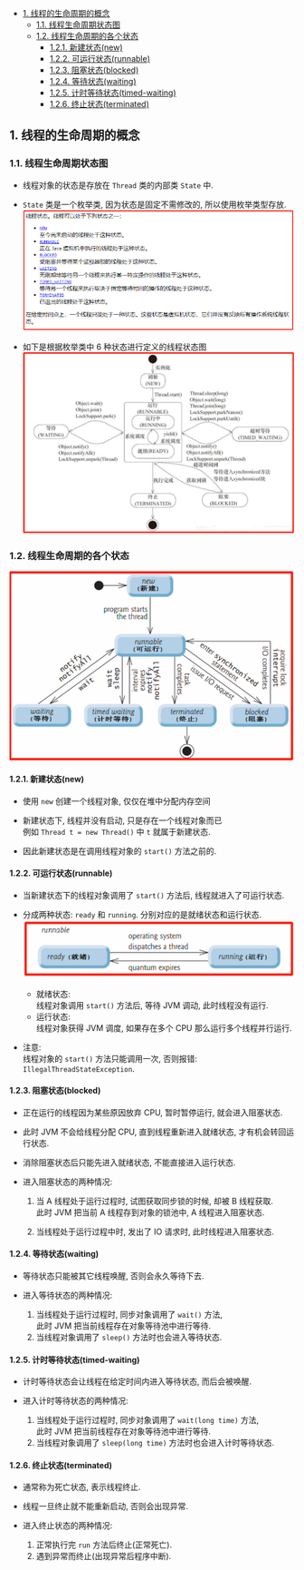 <!-- TOC -->

- [1. 线程的生命周期的概念](#1-线程的生命周期的概念)
  - [1.1. 线程生命周期状态图](#11-线程生命周期状态图)
  - [1.2. 线程生命周期的各个状态](#12-线程生命周期的各个状态)
    - [1.2.1. 新建状态(new)](#121-新建状态new)
    - [1.2.2. 可运行状态(runnable)](#122-可运行状态runnable)
    - [1.2.3. 阻塞状态(blocked)](#123-阻塞状态blocked)
    - [1.2.4. 等待状态(waiting)](#124-等待状态waiting)
    - [1.2.5. 计时等待状态(timed-waiting)](#125-计时等待状态timed-waiting)
    - [1.2.6. 终止状态(terminated)](#126-终止状态terminated)

<!-- /TOC -->

## 1. 线程的生命周期的概念  

### 1.1. 线程生命周期状态图
- 线程对象的状态是存放在 `Thread` 类的内部类 `State` 中.

- `State` 类是一个枚举类, 因为状态是固定不需修改的, 所以使用枚举类型存放.  
  ![pic](../99.images/2021-01-07-16-12-29.png)

- 如下是根据枚举类中 6 种状态进行定义的线程状态图
  ![pic](../99.images/2021-01-08-09-33-58.png)

### 1.2. 线程生命周期的各个状态
![pic](../99.images/2021-01-07-16-04-49.png)  

#### 1.2.1. 新建状态(new)
- 使用 `new` 创建一个线程对象, 仅仅在堆中分配内存空间

- 新建状态下, 线程并没有启动, 只是存在一个线程对象而已  
  例如 `Thread t = new Thread()` 中 `t` 就属于新建状态.

- 因此新建状态是在调用线程对象的 `start()` 方法之前的.

#### 1.2.2. 可运行状态(runnable)
- 当新建状态下的线程对象调用了 `start()` 方法后, 线程就进入了可运行状态.

- 分成两种状态: `ready` 和 `running`. 分别对应的是就绪状态和运行状态.  
  ![pic](../99.images/2021-01-07-16-59-47.png)
  - 就绪状态:  
  线程对象调用 `start()` 方法后, 等待 JVM 调动, 此时线程没有运行.  
  - 运行状态:  
  线程对象获得 JVM 调度, 如果存在多个 CPU 那么运行多个线程并行运行.

- 注意:  
  线程对象的 `start()` 方法只能调用一次, 否则报错: `IllegalThreadStateException`.

#### 1.2.3. 阻塞状态(blocked)
- 正在运行的线程因为某些原因放弃 CPU, 暂时暂停运行, 就会进入阻塞状态.  

- 此时 JVM 不会给线程分配 CPU, 直到线程重新进入就绪状态, 才有机会转回运行状态.  

- 消除阻塞状态后只能先进入就绪状态, 不能直接进入运行状态.

- 进入阻塞状态的两种情况:  
  1. 当 A 线程处于运行过程时, 试图获取同步锁的时候, 却被 B 线程获取.  
    此时 JVM 把当前 A 线程存到对象的锁池中, A 线程进入阻塞状态.

  2. 当线程处于运行过程中时, 发出了 IO 请求时, 此时线程进入阻塞状态.

#### 1.2.4. 等待状态(waiting)
- 等待状态只能被其它线程唤醒, 否则会永久等待下去.  

- 进入等待状态的两种情况: 
  1. 当线程处于运行过程时, 同步对象调用了 `wait()` 方法,  
     此时 JVM 把当前线程存在对象等待池中进行等待.
  2. 当线程对象调用了 `sleep()` 方法时也会进入等待状态.

#### 1.2.5. 计时等待状态(timed-waiting)
- 计时等待状态会让线程在给定时间内进入等待状态, 而后会被唤醒.  

- 进入计时等待状态的两种情况:  
  1. 当线程处于运行过程时, 同步对象调用了 `wait(long time)` 方法,  
     此时 JVM 把当前线程存在对象等待池中进行等待.
  2. 当线程对象调用了 `sleep(long time)` 方法时也会进入计时等待状态.

#### 1.2.6. 终止状态(terminated)
- 通常称为死亡状态, 表示线程终止.  

- 线程一旦终止就不能重新启动, 否则会出现异常.

- 进入终止状态的两种情况:  
  1. 正常执行完 `run` 方法后终止(正常死亡).
  2. 遇到异常而终止(出现异常后程序中断).